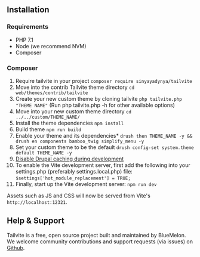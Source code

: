 ## Installation

### Requirements
- PHP 7.1
- Node (we recommend NVM)
- Composer

### Composer

1. Require tailvite in your project `composer require sinyayadynya/tailvite`
2. Move into the contrib Tailvite theme directory `cd web/themes/contrib/tailvite`
3. Create your new custom theme by cloning tailvite `php tailvite.php "THEME NAME"` (Run php tailvite.php -h for other available options)
4. Move into your new custom theme directory `cd ../../custom/THEME_NAME/`
5. Install the theme dependencies `npm install`
6. Build theme `npm run build`
7. Enable your theme and its dependencies* `drush then THEME_NAME -y && drush en components bamboo_twig simplify_menu -y`
8. Set your custom theme to be the default `drush config-set system.theme default THEME_NAME -y`
9. [Disable Drupal caching during development](https://www.drupal.org/node/2598914)
10. To enable the Vite development server, first add the following into your settings.php (preferably settings.local.php) file: `$settings['hot_module_replacement'] = TRUE;`
11. Finally, start up the Vite development server: `npm run dev`

Assets such as JS and CSS will now be served from Vite's `http://localhost:12321`.


## Help & Support
Tailvite is a free, open source project built and maintained by BlueMelon. We welcome community contributions and support requests (via issues) on [Github](https://github.com/sinyayadynya/tailvite/issues).

